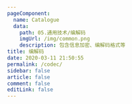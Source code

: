 ```yaml
---
pageComponent:
  name: Catalogue
  data:
    path: 05.通用技术/编解码
    imgUrl: /img/common.png
    description: 包含信息加密、编解码格式等
title: 编解码
date: 2020-03-11 21:50:55
permalink: /codec/
sidebar: false
article: false
comment: false
editLink: false
---
```

